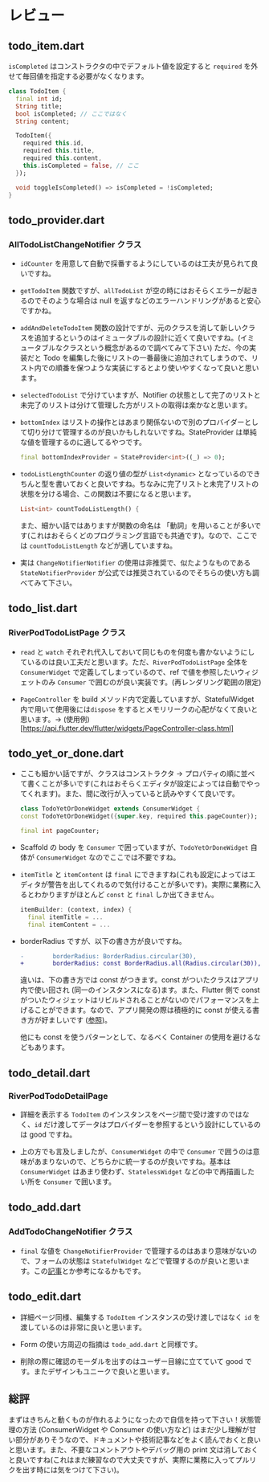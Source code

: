 # レビュー

## todo_item.dart

`isCompleted` はコンストラクタの中でデフォルト値を設定すると `required` を外せて毎回値を指定する必要がなくなります。

```dart
class TodoItem {
  final int id;
  String title;
  bool isCompleted; // ここではなく
  String content;

  TodoItem({
    required this.id,
    required this.title,
    required this.content,
    this.isCompleted = false, // ここ
  });

  void toggleIsCompleted() => isCompleted = !isCompleted;
}
```

## todo_provider.dart

### AllTodoListChangeNotifier クラス

- `idCounter` を用意して自動で採番するようにしているのは工夫が見られて良いですね。

- `getTodoItem` 関数ですが、`allTodoList` が空の時にはおそらくエラーが起きるのでそのような場合は null を返すなどのエラーハンドリングがあると安心ですかね。

- `addAndDeleteTodoItem` 関数の設計ですが、元のクラスを消して新しいクラスを追加するというのはイミュータブルの設計に近くて良いですね。(イミュータブルなクラスという概念があるので調べてみて下さい)
ただ、今の実装だと Todo を編集した後にリストの一番最後に追加されてしまうので、リスト内での順番を保つような実装にするとより使いやすくなって良いと思います。

- `selectedTodoList` で分けていますが、Notifier の状態として完了のリストと未完了のリストは分けて管理した方がリストの取得は楽かなと思います。

- `bottomIndex` はリストの操作とはあまり関係ないので別のプロバイダーとして切り分けて管理するのが良いかもしれないですね。StateProvider は単純な値を管理するのに適してるやつです。

  ```dart
  final bottomIndexProvider = StateProvider<int>((_) => 0);
  ```

- `todoListLengthCounter` の返り値の型が `List<dynamic>` となっているのできちんと型を書いておくと良いですね。ちなみに完了リストと未完了リストの状態を分ける場合、この関数は不要になると思います。

  ```dart
  List<int> countTodoListLength() {
  ```

  また、細かい話ではありますが関数の命名は 「動詞」を用いることが多いです(これはおそらくどのプログラミング言語でも共通です)。なので、ここでは `countTodoListLength` などが適していますね。

- 実は `ChangeNotifierNotifier` の使用は非推奨で、似たようなものである `StateNotifierProvider` が公式では推奨されているのでそちらの使い方も調べてみて下さい。

## todo_list.dart

### RiverPodTodoListPage クラス

- `read` と `watch` それぞれ代入しておいて同じものを何度も書かないようにしているのは良い工夫だと思います。ただ、`RiverPodTodoListPage` 全体を `ConsumerWidget` で定義してしまっているので、ref で値を参照したいウィジェットのみ `Consumer` で囲むのが良い実装です。(再レンダリング範囲の限定)

- `PageController` を build メソッド内で定義していますが、StatefulWidget 内で用いて使用後には`dispose` をするとメモリリークの心配がなくて良いと思います。-> (使用例)[https://api.flutter.dev/flutter/widgets/PageController-class.html]

## todo_yet_or_done.dart

- ここも細かい話ですが、クラスはコンストラクタ -> プロパティの順に並べて書くことが多いです(これはおそらくエディタが設定によっては自動でやってくれます)。また、間に改行が入っていると読みやすくて良いです。

  ```dart
  class TodoYetOrDoneWidget extends ConsumerWidget {
  const TodoYetOrDoneWidget({super.key, required this.pageCounter});

  final int pageCounter;
  ```

- Scaffold の body を `Consumer` で囲っていますが、`TodoYetOrDoneWidget` 自体が `ConsumerWidget` なのでここでは不要ですね。

- `itemTitle` と `itemContent` は `final` にできますね(これも設定によってはエディタが警告を出してくれるので気付けることが多いです)。実際に業務に入るとわかりますがほとんど `const` と `final` しか出てきません。

  ```dart
  itemBuilder: (context, index) {
    final itemTitle = ...
    final itemContent = ...
  ```

- borderRadius ですが、以下の書き方が良いですね。

  ```diff
  -        borderRadius: BorderRadius.circular(30),
  +        borderRadius: const BorderRadius.all(Radius.circular(30)),
  ```

  違いは、下の書き方では const がつきます。const がついたクラスはアプリ内で使い回され (同一のインスタンスになる)ます。また、Flutter 側で const がついたウィジェットはリビルドされることがないのでパフォーマンスを上げることができます。なので、アプリ開発の際は積極的に const が使える書き方が好ましいです ([参照](https://qiita.com/shimekake_slj/items/7efa5424a2b9f29b638c))。

  他にも const を使うパターンとして、なるべく Container の使用を避けるなどもあります。

## todo_detail.dart

### RiverPodTodoDetailPage

- 詳細を表示する `TodoItem` のインスタンスをページ間で受け渡すのではなく、`id` だけ渡してデータはプロバイダーを参照するという設計にしているのは good ですね。

- 上の方でも言及しましたが、`ConsumerWidget` の中で `Consumer` で囲うのは意味があまりないので、どちらかに統一するのが良いですね。基本は `ConsumerWidget` はあまり使わず、`StatelessWidget` などの中で再描画したい所を `Consumer` で囲います。

## todo_add.dart

### AddTodoChangeNotifier クラス

- `final` な値を `ChangeNotifierProvider` で管理するのはあまり意味がないので、フォームの状態は `StatefulWidget` などで管理するのが良いと思います。この[記事](https://zenn.dev/tsukatsuka1783/articles/global_key_text_form_field)とか参考になるかもです。

## todo_edit.dart

- 詳細ページ同様、編集する `TodoItem` インスタンスの受け渡しではなく `id` を渡しているのは非常に良いと思います。

- Form の使い方周辺の指摘は `todo_add.dart` と同様です。

- 削除の際に確認のモーダルを出すのはユーザー目線に立てていて good です。またデザインもユニークで良いと思います。

## 総評

まずはきちんと動くものが作れるようになったので自信を持って下さい！状態管理の方法 (ConsumerWidget や Consumer の使い方など) はまだ少し理解が甘い部分がありそうなので、ドキュメントや技術記事などをよく読んでおくと良いと思います。また、不要なコメントアウトやデバッグ用の print 文は消しておくと良いですね(これはまだ練習なので大丈夫ですが、実際に業務に入ってプルリクを出す時には気をつけて下さい)。
